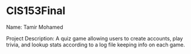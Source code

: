 # CIS153Final
Name: Tamir Mohamed

Project Description:
A quiz game allowing users to create accounts, play trivia, and lookup stats according to a log file keeping info on each game.
